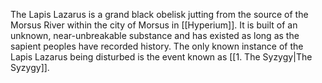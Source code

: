The Lapis Lazarus is a grand black obelisk jutting from the source of the Morsus River within the city of Morsus in [[Hyperium]]. It is built of an unknown, near-unbreakable substance and has existed as long as the sapient peoples have recorded history. The only known instance of the Lapis Lazarus being disturbed is the event known as [[1. The Syzygy|The Syzygy]].
